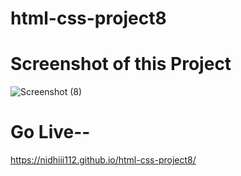 # html-css-project8 

# Screenshot of this Project

![Screenshot (8)](https://github.com/nidhiii112/html-css-project8/assets/117963273/91d1e4ee-ae62-4d7e-91a2-40b2feafeeff)

# Go Live--

https://nidhiii112.github.io/html-css-project8/
 
